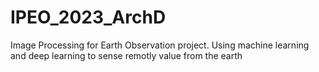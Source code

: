 # IPEO_2023_ArchD
Image Processing for Earth Observation project. Using machine learning and deep learning to sense remotly value from the earth
